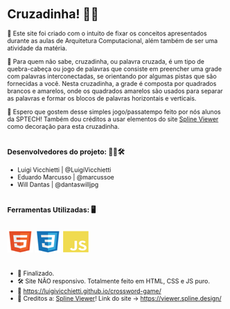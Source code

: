 # Cruzadinha! 🤞🏻

📘 Este site foi criado com o intuito de fixar os conceitos apresentados durante as aulas de Arquitetura Computacional, além também de ser uma atividade da matéria.

🤔 Para quem não sabe, cruzadinha, ou palavra cruzada, é um tipo de quebra-cabeça ou jogo de palavras que consiste em preencher uma grade com palavras interconectadas, se orientando por algumas pistas que são fornecidas a você. Nesta cruzadinha, a grade é composta por quadrados brancos e amarelos, onde os quadrados amarelos são usados para separar as palavras e formar os blocos de palavras horizontais e verticais.

🥰 Espero que gostem desse simples jogo/passatempo feito por nós alunos da SPTECH!
Também dou créditos a usar elementos do site <a href="https://viewer.spline.design/">Spline Viewer</a> como decoração para esta cruzadinha.

#

### Desenvolvedores do projeto: 👷🏻🛠️
- Luigi Vicchietti  |  @LuigiVicchietti
- Eduardo Marcusso  |  @marcussoe
- Will Dantas  |  @dantaswilljpg

#

### Ferramentas Utilizadas: 🖥️
<br>

<div align="left">
   <img align="center" alt="Luigi-HTML" height="50" width="60" src="https://raw.githubusercontent.com/devicons/devicon/master/icons/html5/html5-original.svg">
  <img align="center" alt="Luigi-CSS" height="50" width="60" src="https://raw.githubusercontent.com/devicons/devicon/master/icons/css3/css3-original.svg">
  <img align="center" alt="Luigi-Js" height="50" width="60" src="https://raw.githubusercontent.com/devicons/devicon/master/icons/javascript/javascript-plain.svg">
</div>

#

- 📌 Finalizado.
- 🛠 Site NÃO responsivo. Totalmente feito em HTML, CSS e JS puro.
- 🔗 https://luigivicchietti.github.io/crossword-game/
- 💞 Creditos a: <a href="https://viewer.spline.design/">Spline Viewer</a>! Link do site -> https://viewer.spline.design/
